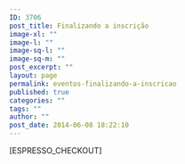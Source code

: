 ```yaml
---
ID: 3706
post_title: Finalizando a inscrição
image-xl: ""
image-l: ""
image-sq-l: ""
image-sq-m: ""
post_excerpt: ""
layout: page
permalink: eventos-finalizando-a-inscricao
published: true
categories: ""
tags: ""
author: ""
post_date: 2014-06-08 18:22:10
---
```

[ESPRESSO_CHECKOUT]